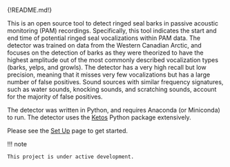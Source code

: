{!README.md!}

This is an open source tool to detect ringed seal barks in passive acoustic monitoring (PAM) recordings. Specifically, this tool indicates the start and end time of potential ringed seal vocalizations within PAM data. The detector was trained on data from the Western Canadian Arctic, and focuses on the detection of barks as they were theorized to have the highest amplitude out of the most commonly described vocalization types (barks, yelps, and growls). The detector has a very high recall but low precision, meaning that it misses very few vocalizations but has a large number of false positives. Sound sources with similar frequency signatures, such as water sounds, knocking sounds, and scratching sounds, account for the majority of false positives. 

The detector was written in Python, and requires Anaconda (or Miniconda) to run. The detector uses the [Ketos](https://docs.meridian.cs.dal.ca/ketos/introduction.html) Python package extensively.

Please see the [Set Up](SetUp.md) page to get started.


!!! note

    This project is under active development.



